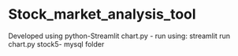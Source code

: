 # Stock_market_analysis_tool
Developed using python-Streamlit
chart.py - run using: streamlit run chart.py
stock5- mysql folder
